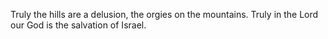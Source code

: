 Truly the hills are a delusion, the orgies on the mountains. Truly in the Lord our God is the salvation of Israel.
